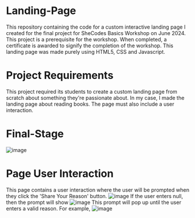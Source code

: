 # Landing-Page
This repository containing the code for a custom interactive landing page I created for the final project for SheCodes Basics Workshop on June 2024. This project is a prerequisite for the workshop. When completed, a certificate is awarded to signify the completion of the workshop. This landing page was made purely using HTML5, CSS and Javascript.

# Project Requirements
This project required its students to create a custom landing page from scratch about something they're passionate about. In my case, I made the landing page about reading books. The page must also include a user interaction.

# Final-Stage
![image](https://github.com/shahirahzaki/Landing-Page/assets/93130935/0b8200d9-fd7a-4b29-9b53-5ae7f8f3514a)

# Page User Interaction
This page contains a user interaction where the user will be prompted when they click the 'Share Your Reason' button.
![image](https://github.com/shahirahzaki/Landing-Page/assets/93130935/4d1b4398-1c8f-4aff-8fd8-d980968e98db)
If the user enters null, then the prompt will show
![image](https://github.com/shahirahzaki/Landing-Page/assets/93130935/bfa95abb-53db-4eb7-bb0a-ad2cedcb411f)
This prompt will pop up until the user enters a valid reason. For example,
![image](https://github.com/shahirahzaki/Landing-Page/assets/93130935/ca4444ce-3a3e-4947-a94f-7a6fc2ccacd1)


